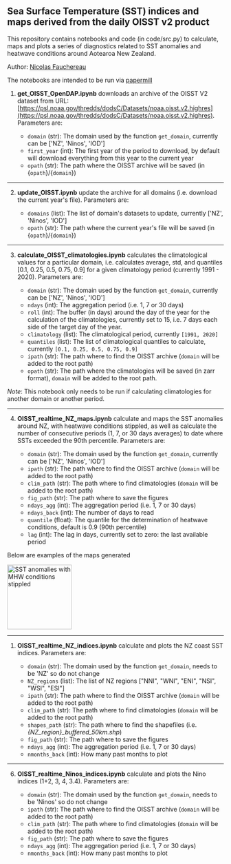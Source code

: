 ## Sea Surface Temperature (SST) indices and maps derived from the daily OISST v2 product 

This repository contains notebooks and code (in code/src.py) to calculate, maps and plots a series 
of diagnostics related to SST anomalies and heatwave conditions around Aotearoa New Zealand.

Author: [Nicolas Fauchereau](mailto:Nicolas.Fauchereau@niwa.co.nz)

The notebooks are intended to be run via [papermill](https://papermill.readthedocs.io/)

 1) **get_OISST_OpenDAP.ipynb** downloads an archive of the OISST V2 dataset from URL: [https://psl.noaa.gov/thredds/dodsC/Datasets/noaa.oisst.v2.highres](https://psl.noaa.gov/thredds/dodsC/Datasets/noaa.oisst.v2.highres). Parameters are: 

    - `domain` (str): The domain used by the function `get_domain`, currently can be ['NZ', 'Ninos', 'IOD']
    - `first_year` (int): The first year of the period to download, by default will download everything from this year to the current year
    - `opath` (str): The path where the OISST archive will be saved (in {`opath`}/{`domain`})        
  
<hr>

2) **update_OISST.ipynb** update the archive for all domains (i.e. download the current year's file). Parameters are: 

    - `domains` (list): The list of domain's datasets to update, currently ['NZ', 'Ninos', 'IOD']
    - `opath` (str): The path where the current year's file will be saved (in {`opath`}/{`domain`})          

<hr>

3) **calculate_OISST_climatologies.ipynb** calculates the climatological values for a particular domain, i.e. calculates average, std, and quantiles [0.1, 0.25, 0.5, 0.75, 0.9] for a given climatology period (currently 1991 - 2020). Parameters are: 

    - `domain` (str): The domain used by the function `get_domain`, currently can be ['NZ', 'Ninos', 'IOD']
    - `ndays` (int): The aggregation period (i.e. 1, 7 or 30 days)
    - `roll` (int): The buffer (in days) around the day of the year for the calculation of the climatologies, currently set to 15, i.e. 7 days each side of the target day of the year. 
    - `climatology` (list): The climatological period, currently `[1991, 2020]`
    - `quantiles` (list): The list of climatological quantiles to calculate, currently `[0.1, 0.25, 0.5, 0.75, 0.9]`
    - `ipath` (str): The path where to find the OISST archive (`domain` will be added to the root path)
    - `opath` (str): The path where the climatologies will be saved (in zarr format), `domain` will be added to the root path. 

*Note*: This notebook only needs to be run if calculating climatologies for another domain or another period.     

<hr>

4) **OISST_realtime_NZ_maps.ipynb** calculate and maps the SST anomalies around NZ, with heatwave conditions stippled, as well as calculate the number of consecutive periods (1, 7, or 30 days averages) to date where SSTs exceeded the 90th percentile. Parameters are: 

    - `domain` (str): The domain used by the function `get_domain`, currently can be ['NZ', 'Ninos', 'IOD']
    - `ipath` (str): The path where to find the OISST archive (`domain` will be added to the root path)
    - `clim_path` (str): The path where to find climatologies (`domain` will be added to the root path)
    - `fig_path` (str): The path where to save the figures
    - `ndays_agg` (int): The aggregation period (i.e. 1, 7 or 30 days)
    - `ndays_back` (int): The number of days to read
    - `quantile` (float): The quantile for the determination of heatwave conditions, default is 0.9 (90th percentile)
    - `lag` (int): The lag in days, currently set to zero: the last available period  

Below are examples of the maps generated

<img src="https://github.com/nicolasfauchereau/OISST_indices/blob/main/figures/combo_images_anoms.png" alt="SST anomalies with MHW conditions stippled" title="SST anomalies with MHW conditions stippled" height="150"/>

<hr>

1) **OISST_realtime_NZ_indices.ipynb** calculate and plots the NZ coast SST indices. Parameters are: 

    - `domain` (str): The domain used by the function `get_domain`, needs to be 'NZ' so do not change
    - `NZ_regions` (list): The list of NZ regions ["NNI", "WNI", "ENI", "NSI", "WSI", "ESI"]
    - `ipath` (str): The path where to find the OISST archive (`domain` will be added to the root path)
    - `clim_path` (str): The path where to find climatologies (`domain` will be added to the root path)
    - `shapes_path` (str): The path where to find the shapefiles (i.e. *{NZ_region}_buffered_50km.shp*)
    - `fig_path` (str): The path where to save the figures
    - `ndays_agg` (int): The aggregation period (i.e. 1, 7 or 30 days)
    - `nmonths_back` (int): How many past months to plot

<hr>

6) **OISST_realtime_Ninos_indices.ipynb** calculate and plots the Nino indices (1+2, 3, 4, 3.4). Parameters are: 

    - `domain` (str): The domain used by the function `get_domain`, needs to be 'Ninos' so do not change
    - `ipath` (str): The path where to find the OISST archive (`domain` will be added to the root path)
    - `clim_path` (str): The path where to find climatologies (`domain` will be added to the root path)
    - `fig_path` (str): The path where to save the figures
    - `ndays_agg` (int): The aggregation period (i.e. 1, 7 or 30 days)
    - `nmonths_back` (int): How many past months to plot








